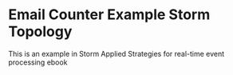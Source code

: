 # Email Counter Example Storm Topology
This is an example in Storm Applied Strategies for real-time event processing ebook